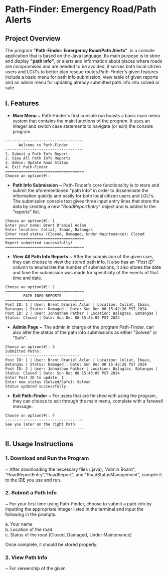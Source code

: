 
# Path-Finder: Emergency Road/Path Alerts

## Project Overview

The program **"Path-Finder: Emergency Road/Path Alerts"**, is a console application that is based on the Java language. Its main purpose is to store and display **"path info"**, or alerts and information about places where roads are compromised and are needed to be avoided, it serves both local citizen users and LGU's to better plan rescue routes.Path-Finder's given features include a basic menu for path info submission, view table of given reports and an admin menu for updating already submitted path info into solved or safe.

## I. Features

* **Main Menu**
~ Path-Finder's first console run boasts a basic main menu system that contains the main functions of the program. It uses an integer and switch case statements to navigate (or exit) the console program.

```text
-----------------------------------
      Welcome to Path-Finder       
-----------------------------------
1. Submit a Path Info Report       
2. View All Path Info Reports      
3. Admin: Update Road Status       
4. Exit Path-Finder
===================================
Choose an option(#):
```

* **Path Info Submission**
~ Path-Finder's core functionality is to store and submit the aforementioned "path info" in order to disseminate the information quickly and easily for both local citizen users and LGU's. The submission console text gives three input entry lines that store the data by creating a new "*RoadReportEntry*" object and is added to the "*reports*" list.

```text
Choose an option(#): 1
Enter your name: Brent Draniel Aclan 
Enter location: Coliat, Ibaan, Batangas
Enter road status (Closed, Damaged, Under Maintenance): Closed
===================================
Report submitted successfully!
===================================
```

* **View All Path Info Reports**
~ After the submission of the given user, they can choose to view the stored path info. It also has an "*Post ID*" column to enumarate the number of submissions, it also stores the date and time the submission was made for specificity of the events of that time and date.
```text
Choose an option(#): 2
===================================
        PATH INFO REPORTS
===================================
Post ID: 1 | User: Brent Draniel Aclan | Location: Coliat, Ibaan, Batangas | Status: Damaged | Date: Sun Dec 08 15:42:26 PST 2024
Post ID: 2 | User: Johnathan Pather | Location: Balagtas, Batangas | Status: Closed | Date: Sun Dec 08 15:43:09 PST 2024
```

* **Admin Page**
~ The admin in charge of the program Path-Finder, can also alter the status of the path info submissions as either "Solved" or "Safe".
```text
Choose an option(#): 3
Submitted Paths:
---------------------------------
Post ID: 1 | User: Brent Draniel Aclan | Location: Coliat, Ibaan, Batangas | Status: Damaged | Date: Sun Dec 08 15:42:26 PST 2024
Post ID: 2 | User: Johnathan Pather | Location: Balagtas, Batangas | Status: Closed | Date: Sun Dec 08 15:43:09 PST 2024
Enter Post ID to update: 1
Enter new status (Solved/Safe): Solved
Status updated successfully.
```

* **Exit Path-Finder**
~ For users that are finished with using the program, they can choose to exit through the main menu, complete with a farewell message.
```text
Choose an option(#): 4
-----------------------------------
See you later on the right Path!
-----------------------------------
```

## II. Usage Instructions

### 1. Download and Run the Program
~ After downloading the necessary files (.java), "Admin Board", "RoadReportEntry","RoadReport", and "RoadStatusManagement", compile it to the IDE you use and run.

### 2. Submit a Path Info
~ For your first time using Path-Finder, choose to submit a path info by inputting the appropriate integer listed in the terminal and input the following in the prompts:

a. Your name  
b. Location of the road  
c. Status of the road (Closed, Damaged, Under Maintenance)  

Once complete, it should be stored properly.

### 2. View Path Info
~ For viewership of the given 



